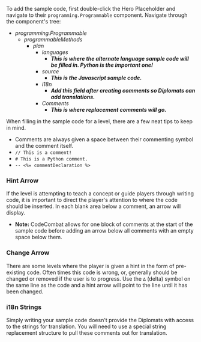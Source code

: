To add the sample code, first double-click the Hero Placeholder and navigate to their `programming.Programmable` component. Navigate through the component's tree:
- *programming.Programmable*
  - *programmableMethods*
    - *plan*
      - *languages*
        * ***This is where the alternate language sample code will be filled in. Python is the important one!***
      - *source*
        * ***This is the Javascript sample code.***
      - *i18n*
        * ***Add this field after creating comments so Diplomats can add translations.***
      - *Comments*
        * ***This is where replacement comments will go.***

When filling in the sample code for a level, there are a few neat tips to keep in mind.

* Comments are always given a space between their commenting symbol and the comment itself.
 * `// This is a comment!`
 * `# This is a Python comment.`
 * `-- <%= commentDeclaration %>`

### Hint Arrow
If the level is attempting to teach a concept or guide players through writing code, it is important to direct the player's attention to where the code should be inserted. In each blank area below a comment, an arrow will display.
* **Note:** CodeCombat allows for one block of comments at the start of the sample code before adding an arrow below all comments with an empty space below them.

### Change Arrow
There are some levels where the player is given a hint in the form of pre-existing code. Often times this code is wrong, or, generally should be changed or removed if the user is to progress. Use the `∆` (delta) symbol on the same line as the code and a hint arrow will point to the line until it has been changed.

### i18n Strings
Simply writing your sample code doesn't provide the Diplomats with access to the strings for translation. You will need to use a special string replacement structure to pull these comments out for translation.